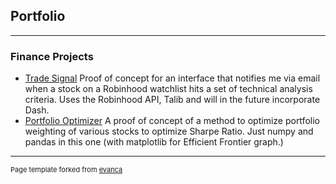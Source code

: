 ## Portfolio

---

### Finance Projects 

- [Trade Signal](https://github.com/jamesomalley/finance/blob/main/tradesignal.py) Proof of concept for  an interface that notifies me via email when a stock on a Robinhood watchlist hits a set of technical analysis criteria. Uses the Robinhood API, Talib and will in the future incorporate Dash.
- [Portfolio Optimizer]() A proof of concept of a method to optimize portfolio weighting of various stocks to optimize Sharpe Ratio. Just numpy and pandas in this one (with matplotlib for Efficient Frontier graph.)



---
<p style="font-size:11px">Page template forked from <a href="https://github.com/evanca/quick-portfolio">evanca</a></p>
<!-- Remove above link if you don't want to attibute -->
